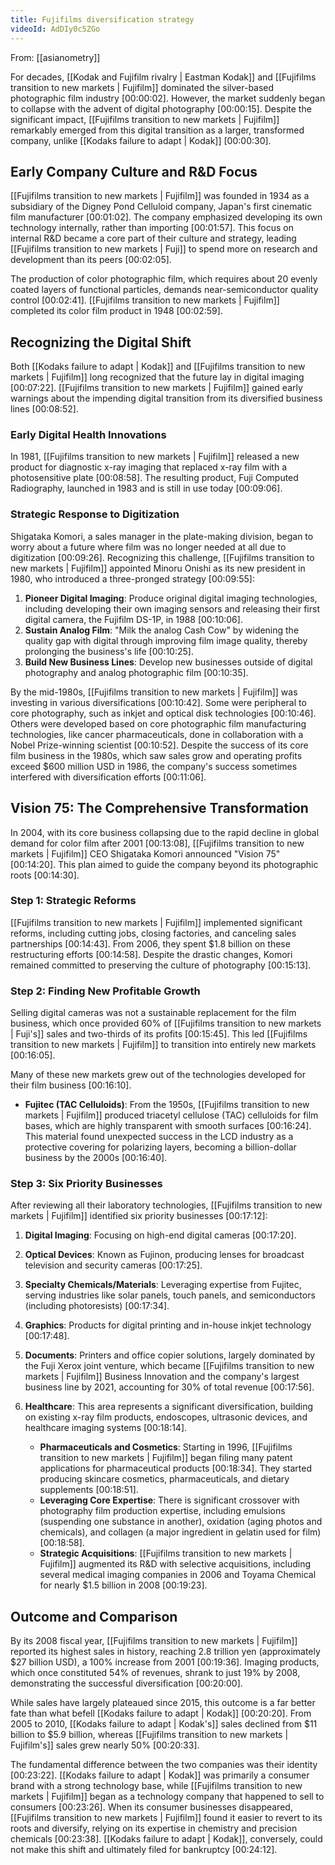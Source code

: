 ```yaml
---
title: Fujifilms diversification strategy
videoId: AdDIy0c5ZGo
---
```


From: [[asianometry]] <br/> 

For decades, [[Kodak and Fujifilm rivalry | Eastman Kodak]] and [[Fujifilms transition to new markets | Fujifilm]] dominated the silver-based photographic film industry <a class="yt-timestamp" data-t="00:00:02">[00:00:02]</a>. However, the market suddenly began to collapse with the advent of digital photography <a class="yt-timestamp" data-t="00:00:15">[00:00:15]</a>. Despite the significant impact, [[Fujifilms transition to new markets | Fujifilm]] remarkably emerged from this digital transition as a larger, transformed company, unlike [[Kodaks failure to adapt | Kodak]] <a class="yt-timestamp" data-t="00:00:30">[00:00:30]</a>.

## Early Company Culture and R&D Focus

[[Fujifilms transition to new markets | Fujifilm]] was founded in 1934 as a subsidiary of the Digney Pond Celluloid company, Japan's first cinematic film manufacturer <a class="yt-timestamp" data-t="00:01:02">[00:01:02]</a>. The company emphasized developing its own technology internally, rather than importing <a class="yt-timestamp" data-t="00:01:57">[00:01:57]</a>. This focus on internal R&D became a core part of their culture and strategy, leading [[Fujifilms transition to new markets | Fuji]] to spend more on research and development than its peers <a class="yt-timestamp" data-t="00:02:05">[00:02:05]</a>.

The production of color photographic film, which requires about 20 evenly coated layers of functional particles, demands near-semiconductor quality control <a class="yt-timestamp" data-t="00:02:41">[00:02:41]</a>. [[Fujifilms transition to new markets | Fujifilm]] completed its color film product in 1948 <a class="yt-timestamp" data-t="00:02:59">[00:02:59]</a>.

## Recognizing the Digital Shift

Both [[Kodaks failure to adapt | Kodak]] and [[Fujifilms transition to new markets | Fujifilm]] long recognized that the future lay in digital imaging <a class="yt-timestamp" data-t="00:07:22">[00:07:22]</a>. [[Fujifilms transition to new markets | Fujifilm]] gained early warnings about the impending digital transition from its diversified business lines <a class="yt-timestamp" data-t="00:08:52">[00:08:52]</a>.

### Early Digital Health Innovations
In 1981, [[Fujifilms transition to new markets | Fujifilm]] released a new product for diagnostic x-ray imaging that replaced x-ray film with a photosensitive plate <a class="yt-timestamp" data-t="00:08:58">[00:08:58]</a>. The resulting product, Fuji Computed Radiography, launched in 1983 and is still in use today <a class="yt-timestamp" data-t="00:09:06">[00:09:06]</a>.

### Strategic Response to Digitization
Shigataka Komori, a sales manager in the plate-making division, began to worry about a future where film was no longer needed at all due to digitization <a class="yt-timestamp" data-t="00:09:26">[00:09:26]</a>. Recognizing this challenge, [[Fujifilms transition to new markets | Fujifilm]] appointed Minoru Onishi as its new president in 1980, who introduced a three-pronged strategy <a class="yt-timestamp" data-t="00:09:55">[00:09:55]</a>:

1.  **Pioneer Digital Imaging**: Produce original digital imaging technologies, including developing their own imaging sensors and releasing their first digital camera, the Fujifilm DS-1P, in 1988 <a class="yt-timestamp" data-t="00:10:06">[00:10:06]</a>.
2.  **Sustain Analog Film**: "Milk the analog Cash Cow" by widening the quality gap with digital through improving film image quality, thereby prolonging the business's life <a class="yt-timestamp" data-t="00:10:25">[00:10:25]</a>.
3.  **Build New Business Lines**: Develop new businesses outside of digital photography and analog photographic film <a class="yt-timestamp" data-t="00:10:35">[00:10:35]</a>.

By the mid-1980s, [[Fujifilms transition to new markets | Fujifilm]] was investing in various diversifications <a class="yt-timestamp" data-t="00:10:42">[00:10:42]</a>. Some were peripheral to core photography, such as inkjet and optical disk technologies <a class="yt-timestamp" data-t="00:10:46">[00:10:46]</a>. Others were developed based on core photographic film manufacturing technologies, like cancer pharmaceuticals, done in collaboration with a Nobel Prize-winning scientist <a class="yt-timestamp" data-t="00:10:52">[00:10:52]</a>. Despite the success of its core film business in the 1980s, which saw sales grow and operating profits exceed $600 million USD in 1986, the company's success sometimes interfered with diversification efforts <a class="yt-timestamp" data-t="00:11:06">[00:11:06]</a>.

## Vision 75: The Comprehensive Transformation

In 2004, with its core business collapsing due to the rapid decline in global demand for color film after 2001 <a class="yt-timestamp" data-t="00:13:08">[00:13:08]</a>, [[Fujifilms transition to new markets | Fujifilm]] CEO Shigataka Komori announced "Vision 75" <a class="yt-timestamp" data-t="00:14:20">[00:14:20]</a>. This plan aimed to guide the company beyond its photographic roots <a class="yt-timestamp" data-t="00:14:30">[00:14:30]</a>.

### Step 1: Strategic Reforms
[[Fujifilms transition to new markets | Fujifilm]] implemented significant reforms, including cutting jobs, closing factories, and canceling sales partnerships <a class="yt-timestamp" data-t="00:14:43">[00:14:43]</a>. From 2006, they spent $1.8 billion on these restructuring efforts <a class="yt-timestamp" data-t="00:14:58">[00:14:58]</a>. Despite the drastic changes, Komori remained committed to preserving the culture of photography <a class="yt-timestamp" data-t="00:15:13">[00:15:13]</a>.

### Step 2: Finding New Profitable Growth
Selling digital cameras was not a sustainable replacement for the film business, which once provided 60% of [[Fujifilms transition to new markets | Fuji's]] sales and two-thirds of its profits <a class="yt-timestamp" data-t="00:15:45">[00:15:45]</a>. This led [[Fujifilms transition to new markets | Fujifilm]] to transition into entirely new markets <a class="yt-timestamp" data-t="00:16:05">[00:16:05]</a>.

Many of these new markets grew out of the technologies developed for their film business <a class="yt-timestamp" data-t="00:16:10">[00:16:10]</a>.

*   **Fujitec (TAC Celluloids)**: From the 1950s, [[Fujifilms transition to new markets | Fujifilm]] produced triacetyl cellulose (TAC) celluloids for film bases, which are highly transparent with smooth surfaces <a class="yt-timestamp" data-t="00:16:24">[00:16:24]</a>. This material found unexpected success in the LCD industry as a protective covering for polarizing layers, becoming a billion-dollar business by the 2000s <a class="yt-timestamp" data-t="00:16:40">[00:16:40]</a>.

### Step 3: Six Priority Businesses
After reviewing all their laboratory technologies, [[Fujifilms transition to new markets | Fujifilm]] identified six priority businesses <a class="yt-timestamp" data-t="00:17:12">[00:17:12]</a>:

1.  **Digital Imaging**: Focusing on high-end digital cameras <a class="yt-timestamp" data-t="00:17:20">[00:17:20]</a>.
2.  **Optical Devices**: Known as Fujinon, producing lenses for broadcast television and security cameras <a class="yt-timestamp" data-t="00:17:25">[00:17:25]</a>.
3.  **Specialty Chemicals/Materials**: Leveraging expertise from Fujitec, serving industries like solar panels, touch panels, and semiconductors (including photoresists) <a class="yt-timestamp" data-t="00:17:34">[00:17:34]</a>.
4.  **Graphics**: Products for digital printing and in-house inkjet technology <a class="yt-timestamp" data-t="00:17:48">[00:17:48]</a>.
5.  **Documents**: Printers and office copier solutions, largely dominated by the Fuji Xerox joint venture, which became [[Fujifilms transition to new markets | Fujifilm]] Business Innovation and the company's largest business line by 2021, accounting for 30% of total revenue <a class="yt-timestamp" data-t="00:17:56">[00:17:56]</a>.
6.  **Healthcare**: This area represents a significant diversification, building on existing x-ray film products, endoscopes, ultrasonic devices, and healthcare imaging systems <a class="yt-timestamp" data-t="00:18:14">[00:18:14]</a>.

    *   **Pharmaceuticals and Cosmetics**: Starting in 1996, [[Fujifilms transition to new markets | Fujifilm]] began filing many patent applications for pharmaceutical products <a class="yt-timestamp" data-t="00:18:34">[00:18:34]</a>. They started producing skincare cosmetics, pharmaceuticals, and dietary supplements <a class="yt-timestamp" data-t="00:18:51">[00:18:51]</a>.
    *   **Leveraging Core Expertise**: There is significant crossover with photography film production expertise, including emulsions (suspending one substance in another), oxidation (aging photos and chemicals), and collagen (a major ingredient in gelatin used for film) <a class="yt-timestamp" data-t="00:18:58">[00:18:58]</a>.
    *   **Strategic Acquisitions**: [[Fujifilms transition to new markets | Fujifilm]] augmented its R&D with selective acquisitions, including several medical imaging companies in 2006 and Toyama Chemical for nearly $1.5 billion in 2008 <a class="yt-timestamp" data-t="00:19:23">[00:19:23]</a>.

## Outcome and Comparison

By its 2008 fiscal year, [[Fujifilms transition to new markets | Fujifilm]] reported its highest sales in history, reaching 2.8 trillion yen (approximately $27 billion USD), a 100% increase from 2001 <a class="yt-timestamp" data-t="00:19:36">[00:19:36]</a>. Imaging products, which once constituted 54% of revenues, shrank to just 19% by 2008, demonstrating the successful diversification <a class="yt-timestamp" data-t="00:20:00">[00:20:00]</a>.

While sales have largely plateaued since 2015, this outcome is a far better fate than what befell [[Kodaks failure to adapt | Kodak]] <a class="yt-timestamp" data-t="00:20:20">[00:20:20]</a>. From 2005 to 2010, [[Kodaks failure to adapt | Kodak's]] sales declined from $11 billion to $5.9 billion, whereas [[Fujifilms transition to new markets | Fujifilm's]] sales grew nearly 50% <a class="yt-timestamp" data-t="00:20:33">[00:20:33]</a>.

The fundamental difference between the two companies was their identity <a class="yt-timestamp" data-t="00:23:22">[00:23:22]</a>. [[Kodaks failure to adapt | Kodak]] was primarily a consumer brand with a strong technology base, while [[Fujifilms transition to new markets | Fujifilm]] began as a technology company that happened to sell to consumers <a class="yt-timestamp" data-t="00:23:26">[00:23:26]</a>. When its consumer businesses disappeared, [[Fujifilms transition to new markets | Fujifilm]] found it easier to revert to its roots and diversify, relying on its expertise in chemistry and precision chemicals <a class="yt-timestamp" data-t="00:23:38">[00:23:38]</a>. [[Kodaks failure to adapt | Kodak]], conversely, could not make this shift and ultimately filed for bankruptcy <a class="yt-timestamp" data-t="00:24:12">[00:24:12]</a>.
